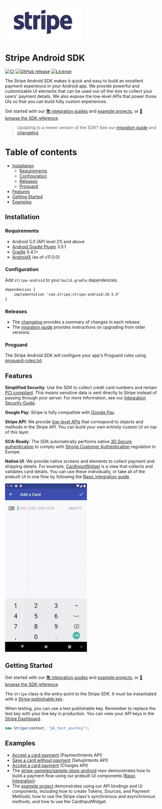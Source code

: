 [<img width="250" height="119" src="https://raw.githubusercontent.com/stripe/stripe-android/master/assets/stripe_logo_slate_small.png"/>](https://stripe.com/docs/mobile/android)

# Stripe Android SDK

[![CI](https://github.com/stripe/stripe-android/workflows/CI/badge.svg)](https://github.com/stripe/stripe-android/actions?query=workflow%3ACI)
[![GitHub release](https://img.shields.io/github/release/stripe/stripe-android.svg?maxAge=60)](https://github.com/stripe/stripe-android/releases)
[![License](https://img.shields.io/github/license/stripe/stripe-android)](https://github.com/stripe/stripe-android/blob/master/LICENSE)

The Stripe Android SDK makes it quick and easy to build an excellent payment experience in your Android app. We provide powerful and customizable UI elements that can be used out-of-the-box to collect your users' payment details. We also expose the low-level APIs that power those UIs so that you can build fully custom experiences. 

Get started with our [📚 integration guides](https://stripe.com/docs/payments) and [example projects](#examples), or [📘 browse the SDK reference](https://stripe.dev/stripe-android/).

> Updating to a newer version of the SDK? See our [migration guide](https://github.com/stripe/stripe-android/blob/master/MIGRATING.md) and [changelog](https://github.com/stripe/stripe-android/blob/master/CHANGELOG.md).


Table of contents
=================

<!--ts-->
   * [Installation](#installation)
      * [Requirements](#requirements)
      * [Configuration](#configuration)
      * [Releases](#releases)
      * [Proguard](#proguard)
   * [Features](#features)
   * [Getting Started](#getting-started)
   * [Examples](#examples)
<!--te-->

## Installation

### Requirements

* Android 5.0 (API level 21) and above
* [Android Gradle Plugin](https://developer.android.com/studio/releases/gradle-plugin) 3.5.1
* [Gradle](https://gradle.org/releases/) 5.4.1+
* [AndroidX](https://developer.android.com/jetpack/androidx/) (as of v11.0.0)

### Configuration

Add `stripe-android` to your `build.gradle` dependencies.

```
dependencies {
    implementation 'com.stripe:stripe-android:16.5.0'
}
```

### Releases
* The [changelog](CHANGELOG.md) provides a summary of changes in each release.
* The [migration guide](MIGRATING.md) provides instructions on upgrading from older versions.

### Proguard

The Stripe Android SDK will configure your app's Proguard rules using [proguard-rules.txt](stripe/proguard-rules.txt).

## Features

**Simplified Security**: Use the SDK to collect credit card numbers and remain [PCI compliant](https://stripe.com/docs/security#pci-dss-guidelines). This means sensitive data is sent directly to Stripe instead of passing through your server. For more information, see our [Integration Security Guide](https://stripe.com/docs/security).

**Google Pay**: Stripe is fully compatible with [Google Pay](https://stripe.com/docs/google-pay).

**Stripe API**: We provide [low-level APIs](https://stripe.dev/stripe-android/stripe/com.stripe.android/-stripe/index.html) that correspond to objects and methods in the Stripe API. You can build your own entirely custom UI on top of this layer.

**SCA-Ready**: The SDK automatically performs native [3D Secure authentication](https://stripe.com/docs/payments/3d-secure) to comply with [Strong Customer Authentication](https://stripe.com/docs/strong-customer-authentication) regulation in Europe.

**Native UI**: We provide native screens and elements to collect payment and shipping details. For example, [CardInputWidget](https://stripe.dev/stripe-android/stripe/com.stripe.android.view/-card-input-widget/index.html) is a view that collects and validates card details. You can use these individually, or take all of the prebuilt UI in one flow by following the [Basic Integration guide](https://stripe.com/docs/mobile/android/basic).

<img width="270" height="555" src="https://raw.githubusercontent.com/stripe/stripe-android/master/assets/card_input.gif"/>

## Getting Started

Get started with our [📚 integration guides](https://stripe.com/docs/payments) and [example projects](#examples), or [📘 browse the SDK reference](https://stripe.dev/stripe-android/).

The `Stripe` class is the entry-point to the Stripe SDK. It must be instantiated with a [Stripe publishable key](https://stripe.com/docs/keys).

When testing, you can use a test publishable key. Remember to replace the test key with your live key in production. You can view your API keys in the [Stripe Dashboard](https://dashboard.stripe.com/apikeys).

```java
new Stripe(context, "pk_test_yourkey");
```

## Examples

- [Accept a card payment](https://github.com/stripe-samples/accept-a-card-payment) (PaymentIntents API)
- [Save a card without payment](https://github.com/stripe-samples/mobile-saving-card-without-payment) (SetupIntents API)
- [Accept a card payment](https://github.com/stripe-samples/card-payment-charges-api) (Charges API)
- The [stripe-samples/sample-store-android](https://github.com/stripe-samples/sample-store-android) repo demonstrates how to build a payment flow using our prebuilt UI components ([Basic Integration](https://stripe.com/docs/mobile/android/basic))
- The [example project](https://github.com/stripe/stripe-android/tree/master/example) demonstrates using our API bindings and UI components, including how to create Tokens, Sources, and Payment Methods; how to use the Stripe class's synchronous and asynchronous methods; and how to use the CardInputWidget.
